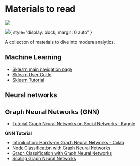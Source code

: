 # Materials to read

<img src="https://i.pinimg.com/564x/14/23/4c/14234c149ddbb3910f6cb5ebafdeec0e.jpg" style="display: block; margin: 0 auto"/>

![](https://i.pinimg.com/564x/14/23/4c/14234c149ddbb3910f6cb5ebafdeec0e.jpg){ style="display: block; margin: 0 auto" }

A collection of materials to dive into modern analytics.

## Machine Learning

- [Sklearn main navigation page](https://scikit-learn.org/stable/)
- [Sklearn User Guide](https://scikit-learn.org/stable/user_guide.html)
- [Sklearn Tutorial](https://scikit-learn.org/stable/tutorial/index.html)

## Neural networks



## Graph Neural Networks (GNN)

- [Tutorial Graph Neural Networks on Social Networks - Kaggle](https://www.kaggle.com/code/awadelrahman/tutorial-graph-neural-networks-on-social-networks)

**GNN Tutorial**

- [Introduction: Hands-on Graph Neural Networks - Colab](https://colab.research.google.com/drive/1h3-vJGRVloF5zStxL5I0rSy4ZUPNsjy8#scrollTo=qoW2Z7P70LNQ)
- [Node Classification with Graph Neural Networks](https://colab.research.google.com/drive/14OvFnAXggxB8vM4e8vSURUp1TaKnovzX)
- [Graph Classification with Graph Neural Networks](https://colab.research.google.com/drive/1I8a0DfQ3fI7Njc62__mVXUlcAleUclnb?usp=sharing#scrollTo=N-FO5xL3mw98)
- [Scaling Graph Neural Networks](https://colab.research.google.com/drive/1XAjcjRHrSR_ypCk_feIWFbcBKyT4Lirs#scrollTo=KDy46FIQ6OWN)

